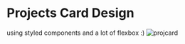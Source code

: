 # Projects Card Design
using styled components and a lot of flexbox :)
![projcard](https://user-images.githubusercontent.com/83659352/144519218-acd28c00-78da-417c-b8b6-ab087759e113.png)

